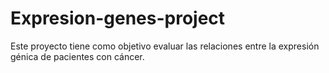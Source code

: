 # Expresion-genes-project
Este proyecto tiene como objetivo evaluar las relaciones entre la expresión génica de pacientes con cáncer.
